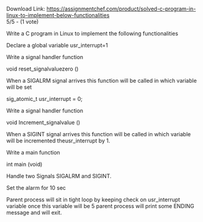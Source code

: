 Download Link: https://assignmentchef.com/product/solved-c-program-in-linux-to-implement-below-functionalities
<br>
5/5 - (1 vote)

Write a C program in Linux to implement the following functionalities



Declare a global variable usr_interrupt=1

Write a signal handler function

void reset_signalvaluezero ()

When a SIGALRM signal arrives this function will be called in which variable will be set

sig_atomic_t usr_interrupt = 0;

Write a signal handler function

void Increment_signalvalue ()

When a SIGINT signal arrives this function will be called in which variable will be incremented theusr_interrupt by 1.

Write a main function

int main (void)

Handle two Signals SIGALRM and SIGINT.

Set the alarm for 10 sec

Parent process will sit in tight loop by keeping check on usr_interrupt variable once this variable will be 5 parent process will print some ENDING message and will exit.